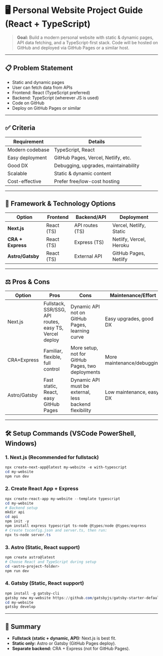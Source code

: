 # 🖥️ Personal Website Project Guide (React + TypeScript)

> **Goal:** Build a modern personal website with static & dynamic pages, API data fetching, and a TypeScript-first stack. Code will be hosted on GitHub and deployed via GitHub Pages or a similar host.

---

## 📋 Problem Statement

- Static and dynamic pages
- User can fetch data from APIs
- Frontend: React (TypeScript preferred)
- Backend: TypeScript (wherever JS is used)
- Code on GitHub
- Deploy on GitHub Pages or similar

---

## ✅ Criteria

| Requirement     | Details                              |
| --------------- | ------------------------------------ |
| Modern codebase | TypeScript, React                    |
| Easy deployment | GitHub Pages, Vercel, Netlify, etc.  |
| Good DX         | Debugging, upgrades, maintainability |
| Scalable        | Static & dynamic content             |
| Cost-effective  | Prefer free/low-cost hosting         |

---

## 🚀 Framework & Technology Options

| Option            | Frontend   | Backend/API     | Deployment              |
| ----------------- | ---------- | --------------- | ----------------------- |
| **Next.js**       | React (TS) | API routes (TS) | Vercel, Netlify, Static |
| **CRA + Express** | React (TS) | Express (TS)    | Netlify, Vercel, Heroku |
| **Astro/Gatsby**  | React (TS) | External API    | GitHub Pages, Netlify   |

---

## ⚖️ Pros & Cons

| Option       | Pros                                                   | Cons                                                   | Maintenance/Effort         |
| ------------ | ------------------------------------------------------ | ------------------------------------------------------ | -------------------------- |
| Next.js      | Fullstack, SSR/SSG, API routes, easy TS, Vercel deploy | Dynamic API not on GitHub Pages, learning curve        | Easy upgrades, good DX     |
| CRA+Express  | Familiar, flexible, full control                       | More setup, not for GitHub Pages, two deployments      | More maintenance/debugging |
| Astro/Gatsby | Fast static, React, easy GitHub Pages                  | Dynamic API must be external, less backend flexibility | Low maintenance, easy DX   |

---

## 🛠️ Setup Commands (VSCode PowerShell, Windows)

### 1. Next.js (Recommended for fullstack)

```powershell
npx create-next-app@latest my-website -e with-typescript
cd my-website
npm run dev
```

### 2. Create React App + Express

```powershell
npx create-react-app my-website --template typescript
cd my-website
# Backend setup
mkdir api
cd api
npm init -y
npm install express typescript ts-node @types/node @types/express
# Create tsconfig.json and server.ts, then run:
npx ts-node server.ts
```

### 3. Astro (Static, React support)

```powershell
npm create astro@latest
# Choose React and TypeScript during setup
cd <astro-project-folder>
npm run dev
```

### 4. Gatsby (Static, React support)

```powershell
npm install -g gatsby-cli
gatsby new my-website https://github.com/gatsbyjs/gatsby-starter-default-typescript
cd my-website
gatsby develop
```

---

## 📝 Summary

- **Fullstack (static + dynamic, API):** Next.js is best fit.
- **Static only:** Astro or Gatsby (GitHub Pages deploy).
- **Separate backend:** CRA + Express (not for GitHub Pages).
